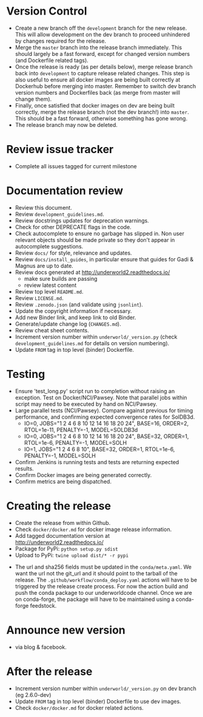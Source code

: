 Version Control
===============
* Create a new branch off the `development` branch for the new release. This will
  allow development on the dev branch to proceed unhindered by changes required
  for the release.
* Merge the `master` branch into the release branch immediately. This should 
  largely be a fast forward, except for changed version numbers (and Dockerfile
  related tags).
* Once the release is ready (as per details below), merge release branch back 
  into `development` to capture release related changes. This step is also useful
  to ensure all docker images are being built correctly at Dockerhub before
  merging into master. Remember to switch dev branch version numbers and 
  Dockerfiles back (as merge from master will change them). 
* Finally, once satisfied that docker images on dev are being built correctly, 
  merge the release branch (not the dev branch!) into `master`. This should be a 
  fast forward, otherwise something has gone wrong.
* The release branch may now be deleted.    

Review issue tracker 
====================
* Complete all issues tagged for current milestone 

Documentation review 
====================
* Review this document.
* Review `development_guidelines.md`.
* Review docstrings updates for deprecation warnings.
* Check for other DEPRECATE flags in the code.
* Check autocomplete to ensure no garbage has slipped in. Non
  user relevant objects should be made private so they don't appear in
  autocomplete suggestions.
* Review ``docs/`` for style, relevance and updates.
* Review ``docs/install_guides``, in particular ensure that guides 
  for Gadi & Magnus are up to date.
* Review docs generated at http://underworld2.readthedocs.io/
	- make sure builds are passing
	- review latest content
* Review top level `README.md`.
* Review `LICENSE.md`.
* Review `.zenodo.json` (and validate using `jsonlint`).
* Update the copyright information if necessary.
* Add new Binder link, and keep link to old Binder.
* Generate/update change log (`CHANGES.md`).
* Review cheat sheet contents.
* Increment version number within ``underworld/_version.py``
  (check `development_guidelines.md` for details on version numbering).
* Update `FROM` tag in top level (binder) Dockerfile.

Testing
=======
* Ensure 'test_long.py' script run to completion without raising an exception.
  Test on Docker/NCI/Pawsey. Note that parallel jobs within script may need to be
  executed by hand on NCI/Pawsey.
* Large parallel tests (NCI/Pawsey).
  Compare against previous for timing performance, and confirming expected convergence rates for SolDB3d.
  - IO=0, JOBS="1 2 4 6 8 10 12 14 16 18 20 24", BASE=16, ORDER=2, RTOL=1e-11, PENALTY=-1, MODEL=SOLDB3d
  - IO=0, JOBS="1 2 4 6 8 10 12 14 16 18 20 24", BASE=32, ORDER=1, RTOL=1e-6,  PENALTY=-1, MODEL=SOLH
  - IO=1, JOBS="1 2 4 6 8 10",                   BASE=32, ORDER=1, RTOL=1e-6,  PENALTY=-1, MODEL=SOLH
* Confirm Jenkins is running tests and tests are returning expected results. 
* Confirm Docker images are being generated correctly.
* Confirm metrics are being dispatched.

Creating the release
====================
* Create the release from within Github.
* Check `docker/docker.md` for docker image release information.
* Add tagged documentation version at http://underworld2.readthedocs.io/  
* Package for PyPi: `python setup.py sdist`
* Upload to PyPi: `twine upload dist/* -r pypi`
- The url and sha256 fields must be updated in the `conda/meta.yaml`. We want the url not the git_url and
  it should point to the tarball of the release.
  The `.github/workflow/conda_deploy.yaml` actions will have to be triggered by the release create process.
  For now the action build and push the conda package to our underworldcode channel.
  Once we are on conda-forge, the package will have to be maintained using a conda-forge feedstock.

Announce new version
====================
* via blog & facebook.

After the release
============
* Increment version number within ``underworld/_version.py`` on dev branch (eg 2.6.0-dev)
* Update `FROM` tag in top level (binder) Dockerfile to use dev images.
* Check `docker/docker.md` for docker related actions.


